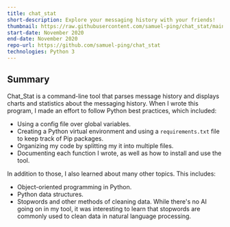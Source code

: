 ```yaml
---
title: chat_stat
short-description: Explore your messaging history with your friends!
thumbnail: https://raw.githubusercontent.com/samuel-ping/chat_stat/main/screenshots/chat_stat-header-color-cropped.png
start-date: November 2020
end-date: November 2020
repo-url: https://github.com/samuel-ping/chat_stat
technologies: Python 3
---
```

## Summary

Chat_Stat is a command-line tool that parses message history and displays charts and statistics about the messaging history. When I wrote this program, I made an effort to follow Python best practices, which included:

- Using a config file over global variables.
- Creating a Python virtual environment and using a `requirements.txt` file to keep track of Pip packages.
- Organizing my code by splitting my it into multiple files.
- Documenting each function I wrote, as well as how to install and use the tool.

In addition to those, I also learned about many other topics. This includes:

- Object-oriented programming in Python.
- Python data structures.
- Stopwords and other methods of cleaning data. While there's no AI going on in my tool, it was interesting to learn that stopwords are commonly used to clean data in natural language processing.